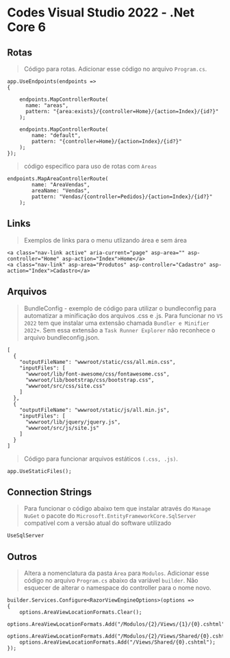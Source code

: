 # Codes Visual Studio 2022 - .Net Core 6

## Rotas
> Código para rotas. Adicionar esse código no arquivo `Program.cs`.
```
app.UseEndpoints(endpoints =>
{

    endpoints.MapControllerRoute(
      name: "areas",
      pattern: "{area:exists}/{controller=Home}/{action=Index}/{id?}"
    );

    endpoints.MapControllerRoute(
        name: "default",
        pattern: "{controller=Home}/{action=Index}/{id?}"
    );
});
```
> código especifico para uso de rotas com `Areas`

```
endpoints.MapAreaControllerRoute(
        name: "AreaVendas",
        areaName: "Vendas",
        pattern: "Vendas/{controller=Pedidos}/{action=Index}/{id?}"
    );
```

## Links
> Exemplos de links para o menu utlizando área e sem área

```
<a class="nav-link active" aria-current="page" asp-area="" asp-controller="Home" asp-action="Index">Home</a>
<a class="nav-link" asp-area="Produtos" asp-controller="Cadastro" asp-action="Index">Cadastro</a>
```

## Arquivos
> BundleConfig - exemplo de código para utilizar o bundleconfig para automatizar a minificação dos arquivos .css e .js. Para funcionar no `VS 2022` tem que instalar uma extensão chamada `Bundler e Minifier 2022+`. Sem essa extensão a `Task Runner Explorer` não reconhece o arquivo bundleconfig.json.
```
[
  {
    "outputFileName": "wwwroot/static/css/all.min.css",
    "inputFiles": [
      "wwwroot/lib/font-awesome/css/fontawesome.css",
      "wwwroot/lib/bootstrap/css/bootstrap.css",
      "wwwroot/src/css/site.css"
    ]
  },
  {
    "outputFileName": "wwwroot/static/js/all.min.js",
    "inputFiles": [
      "wwwroot/lib/jquery/jquery.js",
      "wwwroot/src/js/site.js"
    ]
  }
]
```

> Código para funcionar arquivos estáticos `(.css, .js)`.

```
app.UseStaticFiles();
```

## Connection Strings
> Para funcionar o código abaixo tem que instalar através do `Manage NuGet` o pacote do `Microsoft.EntityFrameworkCore.SqlServer` compatível com a versão atual do software utilizado
```
UseSqlServer
```

## Outros
> Altera a nomenclatura da pasta `Área` para `Modulos`. Adicionar esse código no arquivo `Program.cs` abaixo da variável `builder`. Não esquecer de alterar o namespace do controller para o nome novo.

```
builder.Services.Configure<RazorViewEngineOptions>(options =>
{
    options.AreaViewLocationFormats.Clear();
    options.AreaViewLocationFormats.Add("/Modulos/{2}/Views/{1}/{0}.cshtml");
    options.AreaViewLocationFormats.Add("/Modulos/{2}/Views/Shared/{0}.cshtml");
    options.AreaViewLocationFormats.Add("/Views/Shared/{0}.cshtml");
});
```
